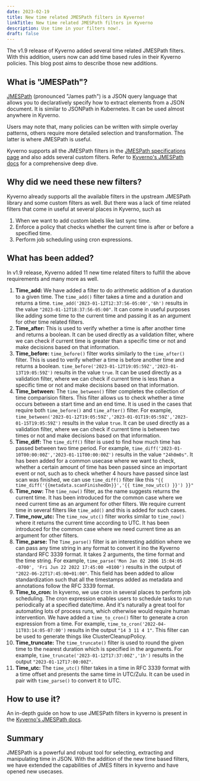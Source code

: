 ```yaml
---
date: 2023-02-19
title: New time related JMESPath filters in Kyverno!
linkTitle: New time related JMESPath filters in Kyverno
description: Use time in your filters now!.
draft: false
---
```


The v1.9 release of Kyverno added several time related JMESPath filters. With this addition, users now can add time based rules in their Kyverno policies. This blog post aims to describe those new additions.

## What is "JMESPath"?

[JMESPath](https://jmespath.org/) (pronounced "James path") is a JSON query language that allows you to declaratively specify how to extract elements from a JSON document. It is similar to JSONPath in Kubernetes. It can be used almost anywhere in Kyverno.

Users may note that, many policies can be written with simple overlay patterns, others require more detailed selection and transformation. The latter is where JMESPath is useful.

Kyverno supports all the JMESPath filters in the [JMESPath specifications page](https://jmespath.org/specification.html) and also adds several custom filters. Refer to [Kyverno's JMESPath docs](/docs/writing-policies/jmespath/) for a comprehensive deep dive.

## Why did we need these new filters?

Kyverno already supports all the available filters in the upstream JMESPath library and some custom filters as well. But there was a lack of time related filters that come in useful at several places in Kyverno, such as

1. When we want to add custom labels like last sync time.
2. Enforce a policy that checks whether the current time is after or before a specified time.
3. Perform job scheduling using cron expressions.

## What has been added?

In v1.9 release, Kyverno added 11 new time related filters to fulfill the above requirements and many more as well.

1. **Time_add:** We have added a filter to do arithmetic addition of a duration to a given time. The `time_add()` filter takes a time and a duration and returns a time. `time_add('2023-01-12T12:37:56-05:00','6h')` results in the value `"2023-01-12T18:37:56-05:00"`. It can come in useful purposes like adding some time to the current time and passing it as an argument for other time related filters.
2. **Time_after:** This is used to verify whether a time is after another time and returns a boolean. It can be used directly as a validation filter, where we can check if current time is greater than a specific time or not and make decisions based on that information.
3. **Time_before:** `time_before()` filter works similarly to the `time_after()` filter. This is used to verify whether a time is before another time and returns a boolean. `time_before('2023-01-12T19:05:59Z','2023-01-13T19:05:59Z')` results in the value `true`. It can be used directly as a validation filter, where we can check if current time is less than a specific time or not and make decisions based on that information.
4. **Time_between:** The `time_between()` filter completes the collection of time comparision filters. This filter allows us to check whether a time occurs between a start time and an end time. It is used in the cases that require both `time_before()` and `time_after()` filter. For example, `time_between('2023-01-12T19:05:59Z','2023-01-01T19:05:59Z','2023-01-15T19:05:59Z')` results in the value `true`. It can be used directly as a validation filter, where we can check if current time is between two times or not and make decisions based on that information.
5. **Time_diff:** The `time_diff()` filter is used to find how much time has passed between two time period. For example, `time_diff('2023-01-10T00:00:00Z','2023-01-11T00:00:00Z')` results in the value `"24h0m0s"`. It has been added for a common usecase where we want to check, whether a certain amount of time has been passed since an important event or not, such as to check whether 4 hours have passed since last scan was finished, we can use `time_diff()` filter like this `"{{ time_diff('{{metadata.scanFinishedOn}}','{{ time_now_utc() }}') }}"`
6. **Time_now:** The `time_now()` filter, as the name suggests returns the current time. It has been introduced for the common case where we need current time as an argument for other filters. We require current time in several filters like `time_add()` and this is added for such cases.
7. **Time_now_utc:** The `time_now_utc()` filter works similar to `time_now()` where it returns the current time according to UTC. It has been introduced for the common case where we need current time as an argument for other filters.
8. **Time_parse:** The `Time_parse()` filter is an interesting addition where we can pass any time string in any format to convert it ino the Kyverno standard RFC 3339 format. It takes 2 arguments, the time format and the time string. For example, `time_parse('Mon Jan 02 2006 15:04:05 -0700', 'Fri Jun 22 2022 17:45:00 +0100')` results in the output of `"2022-06-22T17:45:00+01:00"`. This field has been added to allow standardization such that all the timestamps added as metadata and annotations follow the RFC 3339 format.
9. **Time_to_cron:** In kyverno, we use cron in several places to perform job scheduling. The cron expression enables users to schedule tasks to run periodically at a specified date/time. And it's naturally a great tool for automating lots of process runs, which otherwise would require human intervention. We have added a `time_to_cron()` filter to generate a cron expression from a time. For example, `time_to_cron('2022-04-11T03:14:05-07:00')` results in the output `"14 3 11 4 1"`. This filter can be used to generate things like ClusterCleanupPolicy.
10. **Time_truncate:** The `time_truncate()` filter is used to round the given time to the nearest duration which is specified in the arguments. For example,  `time_truncate('2023-01-12T17:37:00Z','1h')` results in the output `"2023-01-12T17:00:00Z"`. 
11. **Time_utc:** The `time_utc()` filter takes in a time in RFC 3339 format with a time offset and presents the same time in UTC/Zulu. It can be used in pair with `time_parse()` to convert it to UTC.

## How to use it?

An in-depth guide on how to use JMESPath filters in kyverno is present in the [Kyverno's JMESPath docs](/docs/writing-policies/jmespath/).

## Summary

JMESPath is a powerful and robust tool for selecting, extracting and manipulating time in JSON. With the addition of the new time based filters, we have extended the capabilities of JMES filters in kyverno and have opened new usecases.
